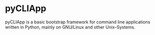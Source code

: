 # pyCLIApp

pyCLIApp is a basic bootstrap framework for command line applications
written in Python, mainly on GNU/Linux and other Unix–Systems.


